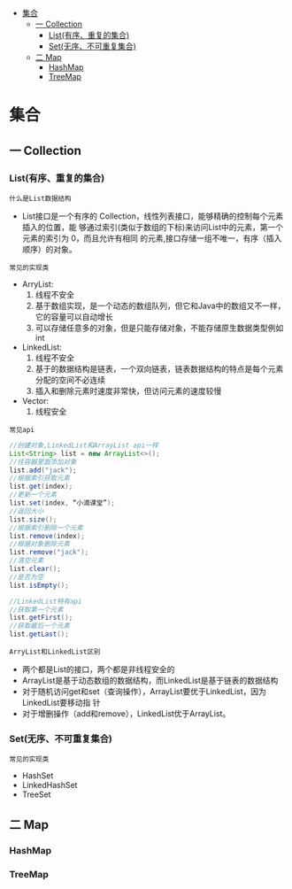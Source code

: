 
<!-- @import "[TOC]" {cmd="toc" depthFrom=1 depthTo=6 orderedList=false} -->

<!-- code_chunk_output -->

- [集合](#集合)
  - [一 Collection](#一-collection)
    - [List(有序、重复的集合)](#list有序-重复的集合)
    - [Set(无序、不可重复集合)](#set无序-不可重复集合)
  - [二 Map](#二-map)
    - [HashMap](#hashmap)
    - [TreeMap](#treemap)

<!-- /code_chunk_output -->

# 集合

## 一 Collection
### List(有序、重复的集合)
`什么是List数据结构`

- List接⼝是⼀个有序的 Collection，线性列表接⼝，能够精确的控制每个元素插⼊的位置，能
够通过索引(类似于数组的下标)来访问List中的元素，第⼀个元素的索引为 0，⽽且允许有相同
的元素,接⼝存储⼀组不唯⼀，有序（插⼊顺序）的对象。

`常见的实现类`
- ArryList:
    1. 线程不安全
    1. 基于数组实现，是⼀个动态的数组队列，但它和Java中的数组⼜不⼀样，它的容量可以⾃动增⻓
    1. 可以存储任意多的对象，但是只能存储对象，不能存储原⽣数据类型例如int
- LinkedList:
    1. 线程不安全
    1. 基于的数据结构是链表，⼀个双向链表，链表数据结构的特点是每个元素分配的空间不必连续
    1. 插⼊和删除元素时速度⾮常快，但访问元素的速度较慢
- Vector:
    1. 线程安全

`常见api`
```java
//创建对象,LinkedList和ArrayList api⼀样
List<String> list = new ArrayList<>();
//往容器⾥⾯添加对象
list.add("jack");
//根据索引获取元素
list.get(index);
//更新⼀个元素
list.set(index, “⼩滴课堂”);
//返回⼤⼩ 
list.size();
//根据索引删除⼀个元素
list.remove(index);
//根据对象删除元素
list.remove("jack");
//清空元素
list.clear();
//是否为空
list.isEmpty();

//LinkedList特有api
//获取第⼀个元素
list.getFirst();
//获取最后⼀个元素
list.getLast();
```
`ArryList和LinkedList区别`
- 两个都是List的接⼝，两个都是⾮线程安全的
- ArrayList是基于动态数组的数据结构，⽽LinkedList是基于链表的数据结构
- 对于随机访问get和set（查询操作），ArrayList要优于LinkedList，因为LinkedList要移动指
针
- 对于增删操作（add和remove），LinkedList优于ArrayList。
### Set(无序、不可重复集合)

`常见的实现类`
- HashSet
- LinkedHashSet
- TreeSet

## 二 Map
### HashMap
### TreeMap